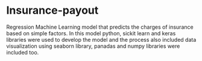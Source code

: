 # Insurance-payout
Regression Machine Learning model that predicts the charges of insurance based on simple factors.
In this model python, sickit learn and keras libraries were used to develop the model and the process also included data visualization using seaborn library, panadas and numpy libraries were included too.

